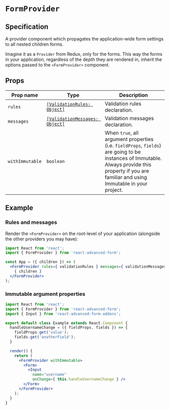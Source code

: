 # `FormProvider`

## Specification

A provider component which propagates the application-wide form settings to all nested children forms.

Imagine it as a `Provider` from Redux, only for the forms. This way the forms in your application, regardless of the depth they are rendered in, inherit the options passed to the `<FormProvider>` component.

## Props

| Prop name | Type | Description |
| --------- | ---- | ----------- |
| `rules` | [`[ValidationRules: Object]`](../validation/rules.md) | Validation rules declaration. |
| `messages` | [`[ValidationMessages: Object]`](../validation/messages.md) | Validation messages declaration. |
| `withImmutable` | `boolean` | When `true`, all argument properties (i.e. `fieldProps`, `fields`) are going to be instances of Immutable. Always provide this property if you are familiar and using Immutable in your project. |

## Example

### Rules and messages

Render the `<FormProvider>` on the root-level of your application (alongside the other providers you may have):

```jsx
import React from 'react';
import { FormProvider } from 'react-advanced-form';

const App = ({ children }) => (
  <FormProvider rules={ validationRules } messages={ validationMessages }>
    { children }
  </FormProvider>
);
```

### Immutable argument properties
```jsx
import React from 'react';
import { FormProvider } from 'react-advanced-form';
import { Input } from 'react-advanced-form-addons';

export default class Example extends React.Component {
  handleUsernameChange = ({ fieldProps, fields }) => {
    fieldProps.get('value');
    fields.get('anotherField');
  }

  render() {
    return (
      <FormProvider withImmutable>
        <Form>
          <Input
            name="username"
            onChange={ this.handleUsernameChange } />
        </Form>
      </FormProvider>
    );
  }
}
````

